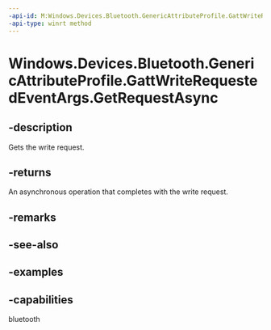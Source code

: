 ```yaml
---
-api-id: M:Windows.Devices.Bluetooth.GenericAttributeProfile.GattWriteRequestedEventArgs.GetRequestAsync
-api-type: winrt method
---
```


<!-- Method syntax.
public IAsyncOperation<GattWriteRequest> GattWriteRequestedEventArgs.GetRequestAsync()
-->

# Windows.Devices.Bluetooth.GenericAttributeProfile.GattWriteRequestedEventArgs.GetRequestAsync


## -description

Gets the write request.

## -returns

An asynchronous operation that completes with the write request.

## -remarks

## -see-also

## -examples

## -capabilities

bluetooth

